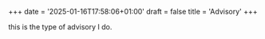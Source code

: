 +++
date = '2025-01-16T17:58:06+01:00'
draft = false
title = 'Advisory'
+++

this is the type of advisory I do.
